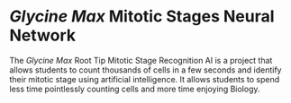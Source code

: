 # *Glycine Max* Mitotic Stages Neural Network

The *Glycine Max* Root Tip Mitotic Stage Recognition AI is a project that allows students to count thousands of cells in a few seconds and identify their mitotic stage using artificial intelligence. It allows students to spend less time pointlessly counting cells and more time enjoying Biology.

